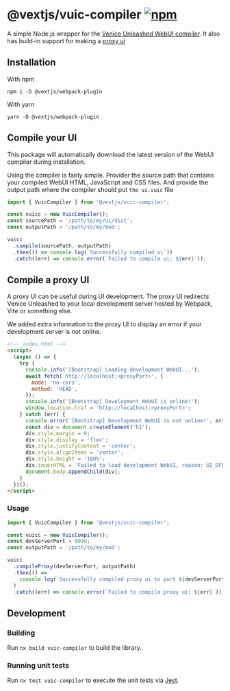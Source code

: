 # @vextjs/vuic-compiler [![npm](https://img.shields.io/npm/v/@vextjs/vuic-compiler.svg)](https://npmjs.com/package/@vextjs/vuic-compiler)

A simple Node.js wrapper for the [Venice Unleashed WebUI compiler](https://docs.veniceunleashed.net/modding/custom-ui/#compiling-a-webui-package). It also has build-in support for making a [proxy ui](#compile-a-proxy-ui)

## Installation

With npm

```
npm i -D @vextjs/webpack-plugin
```

With yarn

```
yarn -D @vextjs/webpack-plugin
```

## Compile your UI

This package will automatically download the latest version of the WebUI compiler during installation.

Using the compiler is fairly simple. Provider the source path that contains your compiled WebUI HTML, JavaScript and CSS files. And provide the output path where the compiler should put `the ui.vuic` file

```ts
import { VuicCompiler } from '@vextjs/vuic-compiler';

const vuicc = new VuicCompiler();
const sourcePath = '/path/to/my/ui/dist';
const outputPath = '/path/to/my/mod';

vuicc
  .compile(sourcePath, outputPath)
  .then(() => console.log(`Successfully compiled ui`))
  .catch((err) => console.error(`Failed to compile ui: ${err}`));
```

## Compile a proxy UI

A proxy UI can be useful during UI development. The proxy UI redirects Venice Unleashed to your local development server hosted by Webpack, Vite or something else.

We added extra information to the proxy UI to display an error if your development server is not online.

```html
<!-- index.html -->
<script>
  (async () => {
    try {
      console.info('[Bootstrap] Loading development WebUI...');
      await fetch('http://localhost:<proxyPort>', {
        mode: 'no-cors',
        method: 'HEAD',
      });
      console.info('[Bootstrap] Development WebUI is online!');
      window.location.href = 'http://localhost:<proxyPort>';
    } catch (err) {
      console.error('[Bootstrap] Development WebUI is not online!', err);
      const div = document.createElement('h1');
      div.style.margin = 0;
      div.style.display = 'flex';
      div.style.justifyContent = 'center';
      div.style.alignItems = 'center';
      div.style.height = '100%';
      div.innerHTML = 'Failed to load development WebUI, reason: UI_OFFLINE';
      document.body.appendChild(div);
    }
  })();
</script>
```

### Usage

```ts
import { VuicCompiler } from '@vextjs/vuic-compiler';

const vuicc = new VuicCompiler();
const devServerPort = 8080;
const outputPath = '/path/to/my/mod';

vuicc
  .compileProxy(devServerPort, outputPath)
  .then(() =>
    console.log(`Successfully compiled proxy ui to port ${devServerPort}`)
  )
  .catch((err) => console.error(`Failed to compile proxy ui: ${err}`));
```

## Development

### Building

Run `nx build vuic-compiler` to build the library.

### Running unit tests

Run `nx test vuic-compiler` to execute the unit tests via [Jest](https://jestjs.io).
